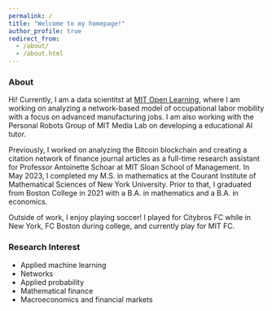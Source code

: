```yaml
---
permalink: /
title: "Welcome to my homepage!"
author_profile: true
redirect_from: 
  - /about/
  - /about.html
---
```


### About
Hi! Currently, I am a data scientitst at [MIT Open Learning](https://openlearning.mit.edu/), where I am working on analyzing a network-based model of occupational labor mobility with a focus on advanced manufacturing jobs. I am also working with the Personal Robots Group of MIT Media Lab on developing a educational AI tutor. 

Previously, I worked on analyzing the Bitcoin blockchain and creating a citation network of finance journal articles as a full-time research assistant for Professor Antoinette Schoar at MIT Sloan School of Management. In May 2023, I completed my M.S. in mathematics at the Courant Institute of Mathematical Sciences of New York University. Prior to that, I graduated from Boston College in 2021 with a B.A. in mathematics and a B.A. in economics. 

Outside of work, I enjoy playing soccer! I played for Citybros FC while in New York, FC Boston during college, and currently play for MIT FC.

### Research Interest

- Applied machine learning
- Networks
- Applied probability 
- Mathematical finance 
- Macroeconomics and financial markets 